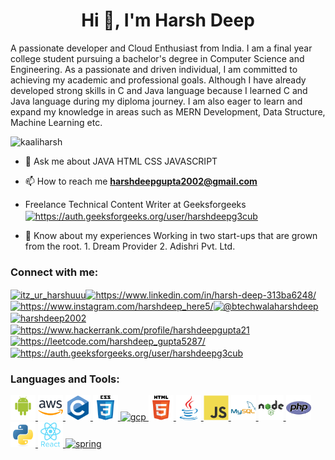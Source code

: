 <h1 align="center">Hi 👋, I'm Harsh Deep </h1>
<p align="center justify">A passionate developer and Cloud Enthusiast from India. I am a final year college student pursuing a bachelor's degree in Computer Science and Engineering. As a passionate and driven individual, I am committed to achieving my academic and professional goals. Although I have already developed strong skills in C and Java language because I learned C and Java language during my diploma journey. I am also eager to learn and expand my knowledge in areas such as MERN Development, Data Structure, Machine Learning etc.</p>                     
                   
<p align="left"> <img src="https://komarev.com/ghpvc/?username=kaaliharsh&label=Profile%20views&color=0e75b6&style=flat" alt="kaaliharsh" /> </p>
      
- 💬 Ask me about JAVA HTML CSS JAVASCRIPT

- 📫 How to reach me **harshdeepgupta2002@gmail.com**
- Freelance Technical Content Writer at Geeksforgeeks <a href="https://auth.geeksforgeeks.org/user/https://auth.geeksforgeeks.org/user/harshdeepg3cub" target="blank"><img align="center" src="https://raw.githubusercontent.com/rahuldkjain/github-profile-readme-generator/master/src/images/icons/Social/geeks-for-geeks.svg" alt="https://auth.geeksforgeeks.org/user/harshdeepg3cub" height="30" width="40" /></a> 

- 📄 Know about my experiences Working in two start-ups that are grown from the root.     1. Dream Provider           2. Adishri Pvt. Ltd.

<h3 align="left">Connect with me:</h3>
<p align="left">    
<a href="https://twitter.com/itz_ur_harshuuu" target="blank"><img align="center" src="https://raw.githubusercontent.com/rahuldkjain/github-profile-readme-generator/master/src/images/icons/Social/twitter.svg" alt="itz_ur_harshuuu" height="30" width="40" /></a><a href="https://linkedin.com/in/https://www.linkedin.com/in/harsh-deep-313ba6248/" target="blank"><img align="center" src="https://raw.githubusercontent.com/rahuldkjain/github-profile-readme-generator/master/src/images/icons/Social/linked-in-alt.svg" alt="https://www.linkedin.com/in/harsh-deep-313ba6248/" height="30" width="40" /></a><a href="https://instagram.com/https://www.instagram.com/harshdeep_here5/" target="blank"><img align="center" src="https://raw.githubusercontent.com/rahuldkjain/github-profile-readme-generator/master/src/images/icons/Social/instagram.svg" alt="https://www.instagram.com/harshdeep_here5/" height="30" width="40" /></a><a href="https://www.youtube.com/c/@btechwalaharshdeep" target="blank"><img align="center" src="https://raw.githubusercontent.com/rahuldkjain/github-profile-readme-generator/master/src/images/icons/Social/youtube.svg" alt="@btechwalaharshdeep" height="30" width="40" /></a><a href="https://www.codechef.com/users/harshdeep2002" target="blank"><img align="center" src="https://cdn.jsdelivr.net/npm/simple-icons@3.1.0/icons/codechef.svg" alt="harshdeep2002" height="30" width="40" /></a><a href="https://www.hackerrank.com/https://www.hackerrank.com/profile/harshdeepgupta21" target="blank"><img align="center" src="https://raw.githubusercontent.com/rahuldkjain/github-profile-readme-generator/master/src/images/icons/Social/hackerrank.svg" alt="https://www.hackerrank.com/profile/harshdeepgupta21" height="30" width="40" /></a><a href="https://www.leetcode.com/https://leetcode.com/harshdeep_gupta5287/" target="blank"><img align="center" src="https://raw.githubusercontent.com/rahuldkjain/github-profile-readme-generator/master/src/images/icons/Social/leet-code.svg" alt="https://leetcode.com/harshdeep_gupta5287/" height="30" width="40" /></a><a href="https://auth.geeksforgeeks.org/user/https://auth.geeksforgeeks.org/user/harshdeepg3cub" target="blank"><img align="center" src="https://raw.githubusercontent.com/rahuldkjain/github-profile-readme-generator/master/src/images/icons/Social/geeks-for-geeks.svg" alt="https://auth.geeksforgeeks.org/user/harshdeepg3cub" height="30" width="40" /></a>
</p>

<h3 align="left">Languages and Tools:</h3>
<p align="left"> <a href="https://developer.android.com" target="_blank" rel="noreferrer"> 
<img src="https://raw.githubusercontent.com/devicons/devicon/master/icons/android/android-original-wordmark.svg" alt="android" width="40" height="40"/> </a> <a href="https://aws.amazon.com" target="_blank" rel="noreferrer"> <img src="https://raw.githubusercontent.com/devicons/devicon/master/icons/amazonwebservices/amazonwebservices-original-wordmark.svg" alt="aws" width="40" height="40"/> </a> <a href="https://www.cprogramming.com/" target="_blank" rel="noreferrer"> <img src="https://raw.githubusercontent.com/devicons/devicon/master/icons/c/c-original.svg" alt="c" width="40" height="40"/> </a> <a href="https://www.w3schools.com/css/" target="_blank" rel="noreferrer"> <img src="https://raw.githubusercontent.com/devicons/devicon/master/icons/css3/css3-original-wordmark.svg" alt="css3" width="40" height="40"/> </a> <a href="https://cloud.google.com" target="_blank" rel="noreferrer"> <img src="https://www.vectorlogo.zone/logos/google_cloud/google_cloud-icon.svg" alt="gcp" width="40" height="40"/> </a> <a href="https://www.w3.org/html/" target="_blank" rel="noreferrer"> <img src="https://raw.githubusercontent.com/devicons/devicon/master/icons/html5/html5-original-wordmark.svg" alt="html5" width="40" height="40"/> </a> <a href="https://www.java.com" target="_blank" rel="noreferrer"> <img src="https://raw.githubusercontent.com/devicons/devicon/master/icons/java/java-original.svg" alt="java" width="40" height="40"/> </a> <a href="https://developer.mozilla.org/en-US/docs/Web/JavaScript" target="_blank" rel="noreferrer"> <img src="https://raw.githubusercontent.com/devicons/devicon/master/icons/javascript/javascript-original.svg" alt="javascript" width="40" height="40"/> </a> <a href="https://laravel.com/" target="_blank" rel="noreferrer"> <img src="https://raw.githubusercontent.com/devicons/devicon/master/icons/mysql/mysql-original-wordmark.svg" alt="mysql" width="40" height="40"/> </a> <a href="https://nodejs.org" target="_blank" rel="noreferrer"> 
  <img src="https://raw.githubusercontent.com/devicons/devicon/master/icons/nodejs/nodejs-original-wordmark.svg" alt="nodejs" width="40" height="40"/> </a> <a href="https://www.php.net" target="_blank" rel="noreferrer">      
  <img src="https://raw.githubusercontent.com/devicons/devicon/master/icons/php/php-original.svg" alt="php" width="40" height="40"/> </a> <a href="https://www.python.org" target="_blank" rel="noreferrer"> 
  <img src="https://raw.githubusercontent.com/devicons/devicon/master/icons/python/python-original.svg" alt="python" width="40" height="40"/> </a> <a href="https://reactjs.org/" target="_blank" rel="noreferrer"> 
  <img src="https://raw.githubusercontent.com/devicons/devicon/master/icons/react/react-original-wordmark.svg" alt="react" width="40" height="40"/> </a> <a href="https://spring.io/" target="_blank" rel="noreferrer">
  <img src="https://www.vectorlogo.zone/logos/springio/springio-icon.svg" alt="spring" width="40" height="40"/> </a> <a href="https://www.tensorflow.org" target="_blank" rel="noreferrer"> 

